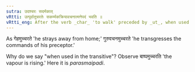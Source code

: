 ```yaml
---
sutra: उदश्चरः सदर्मकात्
vRtti: उत्पूर्वातूचरतेः सकर्म्मकक्रियावचनात्मनेपदं भवति ॥
vRtti_eng: After the verb _char_ 'to walk' preceded by _ut_, when used transitively, the _Atmanepada_ is employed.
---
```

As गेहमुच्चरते 'he strays away from home;' गुरुवचनमुच्चरते 'he transgresses the commands of his preceptor.'

Why do we say "when used in the transitive"? Observe बाष्पमुच्चरति 'the vapour is rising.' Here it is _parasmaipadi_.
